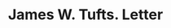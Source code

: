 ---
doi: 10.7916/D8G462BB
date_other: '1899'
date_other_textual: '1899'
form: correspondence
genre:
- Letters (correspondence)
name:
- James W. Tufts
object_in_context_url: https://biggert.cul.columbia.edu/items/view/ave_biggert_00404
subject_hierarchical_geographic:
- Boston, Massachusetts, United States
subject_name:
- James W. Tufts
title: James W. Tufts. Letter
sort_title: James W. Tufts. Letter
call_number: ave_biggert_00404
coordinates:
- 42.35805555555556,-71.06361111111111
pid: ave_biggert_00404
identifiers: ave_biggert_00404
canvas_id: ldpd:395678
permalink: "/items/ave_biggert_00404/"
layout: iiif-image-page
---
